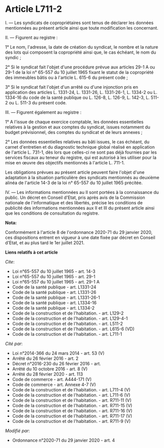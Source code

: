 # Article L711-2

I. ― Les syndicats de copropriétaires sont tenus de déclarer les données mentionnées au présent article ainsi que toute
modification les concernant.

II. ― Figurent au registre :

1° Le nom, l'adresse, la date de création du syndicat, le nombre et la nature des lots qui composent la copropriété ainsi
que, le cas échéant, le nom du syndic ;

2° Si le syndicat fait l'objet d'une procédure prévue aux articles 29-1 A ou 29-1 de la loi n° 65-557 du 10 juillet 1965
fixant le statut de la copropriété des immeubles bâtis ou à l'article L. 615-6 du présent code ;

3° Si le syndicat fait l'objet d'un arrêté ou d'une injonction pris en application des articles L. 1331-24, L. 1331-26, L.
1331-26-1, L. 1334-2 ou L. 1334-16 du code de la santé publique ou L. 126-8, L. 126-9, L. 142-3, L. 511-2 ou L. 511-3 du
présent code.

III. ― Figurent également au registre :

1° A l'issue de chaque exercice comptable, les données essentielles relatives à la gestion et aux comptes du syndicat, issues
notamment du budget prévisionnel, des comptes du syndicat et de leurs annexes ;

2° Les données essentielles relatives au bâti issues, le cas échéant, du carnet d'entretien et du diagnostic technique global
réalisé en application de l'article L. 731-1, dès lors que celles-ci ne sont pas déjà fournies par les services fiscaux au
teneur du registre, qui est autorisé à les utiliser pour la mise en œuvre des objectifs mentionnés à l'article L. 711-1.

Les obligations prévues au présent article peuvent faire l'objet d'une adaptation à la situation particulière des syndicats
mentionnés au deuxième alinéa de l'article 14-3 de la loi n° 65-557 du 10 juillet 1965 précitée.

IV. ― Les informations mentionnées au II sont portées à la connaissance du public. Un décret en Conseil d'Etat, pris après
avis de la Commission nationale de l'informatique et des libertés, précise les conditions de publicité des informations
mentionnées aux II et III du présent article ainsi que les conditions de consultation du registre.

**Nota:**

Conformément à l'article 8 de l'ordonnance 2020-71 du 29 janvier 2020, ces dispositions entrent en vigueur à une date fixée
par décret en Conseil d'Etat, et au plus tard le 1er juillet 2021.

**Liens relatifs à cet article**

_Cite_:

  - Loi n°65-557 du 10 juillet 1965 - art. 14-3
  - Loi n°65-557 du 10 juillet 1965 - art. 29-1
  - Loi n°65-557 du 10 juillet 1965 - art. 29-1 A
  - Code de la santé publique - art. L1331-24
  - Code de la santé publique - art. L1331-26
  - Code de la santé publique - art. L1331-26-1
  - Code de la santé publique - art. L1334-16
  - Code de la santé publique - art. L1334-2
  - Code de la construction et de l'habitation. - art. L129-2
  - Code de la construction et de l'habitation. - art. L129-4-1
  - Code de la construction et de l'habitation. - art. L511-2
  - Code de la construction et de l'habitation. - art. L615-6 (VD)
  - Code de la construction et de l'habitation. - art. L711-1

_Cité par_:

  - Loi n°2014-366 du 24 mars 2014 - art. 53 (V)
  - Arrêté du 26 février 2016 - art. 2
  - Décret n°2016-230 du 26 février 2016 - art.
  - Arrêté du 10 octobre 2016 - art. 8 (V)
  - Arrêté du 28 février 2020 - art. 113
  - Code de commerce - art. A444-171 (V)
  - Code de commerce - art. Annexe 4-7 (V)
  - Code de la construction et de l'habitation. - art. L711-4 (V)
  - Code de la construction et de l'habitation. - art. L711-6 (V)
  - Code de la construction et de l'habitation. - art. R711-11 (V)
  - Code de la construction et de l'habitation. - art. R711-15 (V)
  - Code de la construction et de l'habitation. - art. R711-16 (V)
  - Code de la construction et de l'habitation. - art. R711-17 (V)
  - Code de la construction et de l'habitation. - art. R711-9 (V)

_Modifié par_:

  - Ordonnance n°2020-71 du 29 janvier 2020 - art. 4
